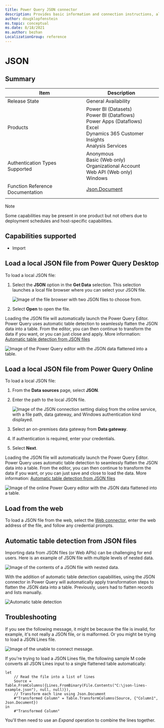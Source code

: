```yaml
---
title: Power Query JSON connector
description: Provides basic information and connection instructions, along with instructions on loading from the web and basic troubleshooting information.
author: dougklopfenstein
ms.topic: conceptual
ms.date: 8/18/2021
ms.author: bezhan
LocalizationGroup: reference
---
```


# JSON

## Summary

| Item | Description |
| ---- | ----------- |
| Release State | General Availability |
| Products | Power BI (Datasets)<br/>Power BI (Dataflows)<br/>Power Apps (Dataflows)<br/>Excel<br/>Dynamics 365 Customer Insights<br/>Analysis Services |
| Authentication Types Supported | Anonymous<br/>Basic (Web only)<br/>Organizational Account<br/>Web API (Web only)<br/>Windows |
| Function Reference Documentation | [Json.Document](/powerquery-m/json-document) |
| | |

>[!Note]
> Some capabilities may be present in one product but not others due to deployment schedules and host-specific capabilities.

## Capabilities supported

* Import

## Load a local JSON file from Power Query Desktop

To load a local JSON file:

1. Select the **JSON** option in the **Get Data** selection. This selection launches a local file browser where you can select your JSON file.

   ![Image of the file browser with two JSON files to choose from.](./media/json/json-get-data.png)

2. Select **Open** to open the file.

Loading the JSON file will automatically launch the Power Query Editor. Power Query uses automatic table detection to seamlessly flatten the JSON data into a table. From the editor, you can then continue to transform the data if you want, or you can just close and apply. More information: [Automatic table detection from JSON files](#automatic-table-detection-from-json-files)

![Image of the Power Query editor with the JSON data flattened into a table.](./media/json/convert-table.png)

## Load a local JSON file from Power Query Online

To load a local JSON file:

1. From the **Data sources** page, select **JSON**.

2. Enter the path to the local JSON file.

   ![Image of the JSON connection setting dialog from the online service, with a file path, data gateway, and Windows authentication kind displayed.](./media/json/connect-service.png)

3. Select an on-premises data gateway from **Data gateway**.

4. If authentication is required, enter your credentials.

5. Select **Next**.

Loading the JSON file will automatically launch the Power Query Editor. Power Query uses automatic table detection to seamlessly flatten the JSON data into a table. From the editor, you can then continue to transform the data if you want, or you can just save and close to load the data. More information: [Automatic table detection from JSON files](#automatic-table-detection-from-json-files)

![Image of the online Power Query editor with the JSON data flattened into a table.](./media/json/convert-table-online.png)

## Load from the web

To load a JSON file from the web, select the [Web connector](./web/web.md), enter the web address of the file, and follow any credential prompts.

## Automatic table detection from JSON files

Importing data from JSON files (or Web APIs) can be challenging for end users. Here is an example of JSON file with multiple levels of nested data.

![Image of the contents of a JSON file with nested data.](./media/json/sample-json-file.png)

With the addition of automatic table detection capabilities, using the JSON connector in Power Query will automatically apply transformation steps to flatten the JSON data into a table. Previously, users had to flatten records and lists manually.

![Automatic table detection](./media/json/automatic-table-detection.png)

## Troubleshooting

If you see the following message, it might be because the file is invalid, for example, it's not really a JSON file, or is malformed. Or you might be trying to load a JSON Lines file.

![Image of the unable to connect message.](./media/json/unable-connect.png)

If you're trying to load a JSON Lines file, the following sample M code converts all JSON Lines input to a single flattened table automatically:

```
let
    // Read the file into a list of lines
    Source = Table.FromColumns({Lines.FromBinary(File.Contents("C:\json-lines-example.json"), null, null)}),
    // Transform each line using Json.Document
    #"Transformed Column" = Table.TransformColumns(Source, {"Column1", Json.Document})
in
    #"Transformed Column"
```

You'll then need to use an *Expand* operation to combine the lines together.
